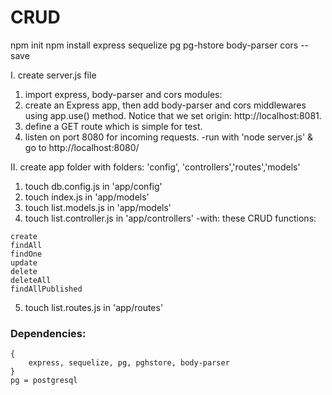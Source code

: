 # CRUD 
npm init
npm install express sequelize pg pg-hstore body-parser cors --save

I. create server.js file

1. import express, body-parser and cors modules:
2. create an Express app, then add body-parser and cors middlewares using app.use() method. Notice that we set origin: http://localhost:8081.
3. define a GET route which is simple for test.
3. listen on port 8080 for incoming requests.
    -run with 'node server.js' & go to http://localhost:8080/

II. create app folder with folders: 'config', 'controllers','routes','models'
1. touch db.config.js in 'app/config'
2. touch index.js in 'app/models'
3. touch list.models.js in 'app/models'
4. touch list.controller.js in 'app/controllers'
        -with:  these CRUD functions:
```
create
findAll
findOne
update
delete
deleteAll
findAllPublished
```
5. touch list.routes.js in 'app/routes'





### Dependencies:

    {
        express, sequelize, pg, pghstore, body-parser
    }
    pg = postgresql

    